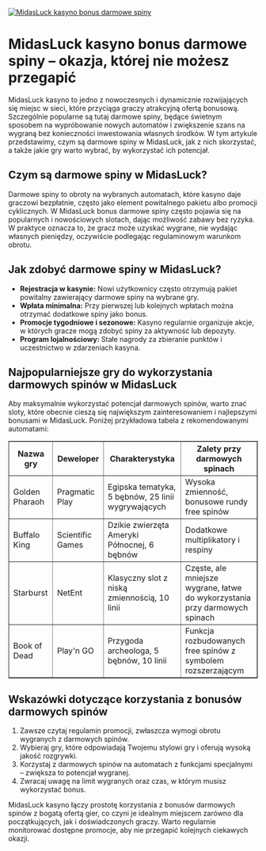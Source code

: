 [![MidasLuck kasyno bonus darmowe spiny](https://123-caf.pages.dev/gitsignup.png)](https://vrmoo.ru/Bt82HjjY)

<h1>MidasLuck kasyno bonus darmowe spiny – okazja, której nie możesz przegapić</h1> <p>MidasLuck kasyno to jedno z nowoczesnych i dynamicznie rozwijających się miejsc w sieci, które przyciąga graczy atrakcyjną ofertą bonusową. Szczególnie popularne są tutaj darmowe spiny, będące świetnym sposobem na wypróbowanie nowych automatów i zwiększenie szans na wygraną bez konieczności inwestowania własnych środków. W tym artykule przedstawimy, czym są darmowe spiny w MidasLuck, jak z nich skorzystać, a także jakie gry warto wybrać, by wykorzystać ich potencjał.</p>  <h2>Czym są darmowe spiny w MidasLuck?</h2> <p>Darmowe spiny to obroty na wybranych automatach, które kasyno daje graczowi bezpłatnie, często jako element powitalnego pakietu albo promocji cyklicznych. W MidasLuck bonus darmowe spiny często pojawia się na popularnych i nowościowych slotach, dając możliwość zabawy bez ryzyka. W praktyce oznacza to, że gracz może uzyskać wygrane, nie wydając własnych pieniędzy, oczywiście podlegając regulaminowym warunkom obrotu.</p>  <h2>Jak zdobyć darmowe spiny w MidasLuck?</h2> <ul>   <li><strong>Rejestracja w kasynie:</strong> Nowi użytkownicy często otrzymują pakiet powitalny zawierający darmowe spiny na wybrane gry.</li>   <li><strong>Wpłata minimalna:</strong> Przy pierwszej lub kolejnych wpłatach można otrzymać dodatkowe spiny jako bonus.</li>   <li><strong>Promocje tygodniowe i sezonowe:</strong> Kasyno regularnie organizuje akcje, w których gracze mogą zdobyć spiny za aktywność lub depozyty.</li>   <li><strong>Program lojalnościowy:</strong> Stałe nagrody za zbieranie punktów i uczestnictwo w zdarzeniach kasyna.</li> </ul>  <h2>Najpopularniejsze gry do wykorzystania darmowych spinów w MidasLuck</h2> <p>Aby maksymalnie wykorzystać potencjał darmowych spinów, warto znać sloty, które obecnie cieszą się największym zainteresowaniem i najlepszymi bonusami w MidasLuck. Poniżej przykładowa tabela z rekomendowanymi automatami:</p>  <table border="1" cellpadding="8" cellspacing="0" style="border-collapse: collapse; width: 100%;">   <thead>     <tr>       <th>Nazwa gry</th>       <th>Deweloper</th>       <th>Charakterystyka</th>       <th>Zalety przy darmowych spinach</th>     </tr>   </thead>   <tbody>     <tr>       <td>Golden Pharaoh</td>       <td>Pragmatic Play</td>       <td>Egipska tematyka, 5 bębnów, 25 linii wygrywających</td>       <td>Wysoka zmienność, bonusowe rundy free spinów</td>     </tr>     <tr>       <td>Buffalo King</td>       <td>Scientific Games</td>       <td>Dzikie zwierzęta Ameryki Północnej, 6 bębnów</td>       <td>Dodatkowe multiplikatory i respiny</td>     </tr>     <tr>       <td>Starburst</td>       <td>NetEnt</td>       <td>Klasyczny slot z niską zmiennością, 10 linii</td>       <td>Częste, ale mniejsze wygrane, łatwe do wykorzystania przy darmowych spinach</td>     </tr>     <tr>       <td>Book of Dead</td>       <td>Play'n GO</td>       <td>Przygoda archeologa, 5 bębnów, 10 linii</td>       <td>Funkcja rozbudowanych free spinów z symbolem rozszerzającym</td>     </tr>   </tbody> </table>  <h2>Wskazówki dotyczące korzystania z bonusów darmowych spinów</h2> <ol>   <li>Zawsze czytaj regulamin promocji, zwłaszcza wymogi obrotu wygranych z darmowych spinów.</li>   <li>Wybieraj gry, które odpowiadają Twojemu stylowi gry i oferują wysoką jakość rozgrywki.</li>   <li>Korzystaj z darmowych spinów na automatach z funkcjami specjalnymi – zwiększa to potencjał wygranej.</li>   <li>Zwracaj uwagę na limit wygranych oraz czas, w którym musisz wykorzystać bonus.</li> </ol>  <p>MidasLuck kasyno łączy prostotę korzystania z bonusów darmowych spinów z bogatą ofertą gier, co czyni je idealnym miejscem zarówno dla początkujących, jak i doświadczonych graczy. Warto regularnie monitorować dostępne promocje, aby nie przegapić kolejnych ciekawych okazji.</p>